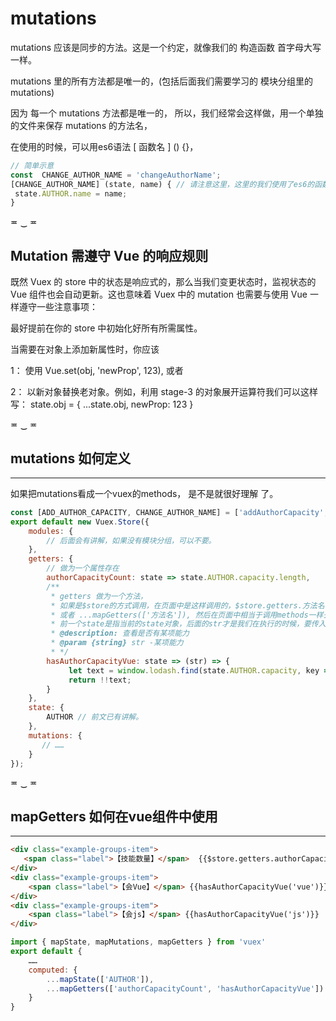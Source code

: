 # mutations

mutations 应该是同步的方法。这是一个约定，就像我们的 构造函数 首字母大写一样。


mutations  里的所有方法都是唯一的，(包括后面我们需要学习的 模块分组里的mutations)


因为 每一个 mutations 方法都是唯一的， 所以，我们经常会这样做，用一个单独的文件来保存 mutations 的方法名，


在使用的时候，可以用es6语法  [ 函数名 ] () {}，

```javascript
// 简单示意
const  CHANGE_AUTHOR_NAME = 'changeAuthorName';
[CHANGE_AUTHOR_NAME] (state, name) { // 请注意这里，这里的我们使用了es6的函数命名语法，允许使用一个常量
 state.AUTHOR.name = name;
}
```

≖ ‿ ≖


## Mutation 需遵守 Vue 的响应规则

既然 Vuex 的 store 中的状态是响应式的，那么当我们变更状态时，监视状态的 Vue 组件也会自动更新。这也意味着 Vuex 中的 mutation 也需要与使用 Vue 一样遵守一些注意事项：

最好提前在你的 store 中初始化好所有所需属性。

当需要在对象上添加新属性时，你应该

1： 使用 Vue.set(obj, 'newProp', 123), 或者

2： 以新对象替换老对象。例如，利用 stage-3 的对象展开运算符我们可以这样写：
state.obj = { ...state.obj, newProp: 123 }


≖ ‿ ≖



## mutations 如何定义
---

如果把mutations看成一个vuex的methods， 是不是就很好理解 了。

```javascript
const [ADD_AUTHOR_CAPACITY, CHANGE_AUTHOR_NAME] = ['addAuthorCapacity', 'changeAuthorName'];
export default new Vuex.Store({
    modules: {
        // 后面会有讲解，如果没有模块分组，可以不要。
    },
    getters: {
        // 做为一个属性存在
        authorCapacityCount: state => state.AUTHOR.capacity.length,
        /**
         * getters 做为一个方法，
         * 如果是$store的方式调用，在页面中是这样调用的，$store.getters.方法名(参数)
         * 或者 ...mapGetters(['方法名']), 然后在页面中相当于调用methods一样去调用
         * 前一个state是指当前的state对象，后面的str才是我们在执行的时候，要传入的参数 。
         * @description: 查看是否有某项能力
         * @param {string} str -某项能力
         * */
        hasAuthorCapacityVue: state => (str) => {
             let text = window.lodash.find(state.AUTHOR.capacity, key => key === str);
             return !!text;
        }
    },
    state: {
        AUTHOR // 前文已有讲解。
    },
    mutations: {
       // ……
    }
});
```


≖ ‿ ≖


## mapGetters 如何在vue组件中使用
---

```html
<div class="example-groups-item">
   <span class="label">【技能数量】</span>  {{$store.getters.authorCapacityCount}}
</div>
<div class="example-groups-item">
    <span class="label">【会Vue】</span> {{hasAuthorCapacityVue('vue')}}
</div>
<div class="example-groups-item">
    <span class="label">【会js】</span> {{hasAuthorCapacityVue('js')}}
</div>
```

```javascript
import { mapState, mapMutations, mapGetters } from 'vuex'
export default {
    ……
    computed: {
        ...mapState(['AUTHOR']),
        ...mapGetters(['authorCapacityCount', 'hasAuthorCapacityVue'])
    }
}
```
